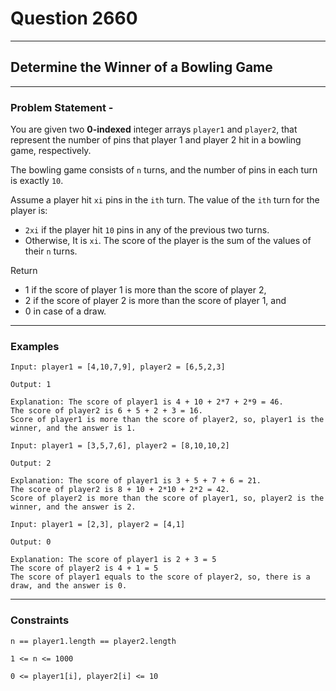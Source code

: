 # Question 2660
****
## Determine the Winner of a Bowling Game
****
### Problem Statement -

You are given two **0-indexed** integer arrays `player1` and `player2`, that represent the number of pins that player 1 and player 2 hit in a bowling game, respectively.

The bowling game consists of `n` turns, and the number of pins in each turn is exactly `10`.

Assume a player hit `xi` pins in the `ith` turn. The value of the `ith` turn for the player is:

* `2xi` if the player hit `10` pins in any of the previous two turns.
* Otherwise, It is `xi`.
The score of the player is the sum of the values of their `n` turns.

Return

* 1 if the score of player 1 is more than the score of player 2,
* 2 if the score of player 2 is more than the score of player 1, and
* 0 in case of a draw.
****
### Examples
```
Input: player1 = [4,10,7,9], player2 = [6,5,2,3]

Output: 1

Explanation: The score of player1 is 4 + 10 + 2*7 + 2*9 = 46.
The score of player2 is 6 + 5 + 2 + 3 = 16.
Score of player1 is more than the score of player2, so, player1 is the winner, and the answer is 1.
```
```
Input: player1 = [3,5,7,6], player2 = [8,10,10,2]

Output: 2

Explanation: The score of player1 is 3 + 5 + 7 + 6 = 21.
The score of player2 is 8 + 10 + 2*10 + 2*2 = 42.
Score of player2 is more than the score of player1, so, player2 is the winner, and the answer is 2.
```
```
Input: player1 = [2,3], player2 = [4,1]

Output: 0

Explanation: The score of player1 is 2 + 3 = 5
The score of player2 is 4 + 1 = 5
The score of player1 equals to the score of player2, so, there is a draw, and the answer is 0.
```
****
### Constraints
```
n == player1.length == player2.length

1 <= n <= 1000

0 <= player1[i], player2[i] <= 10
```
